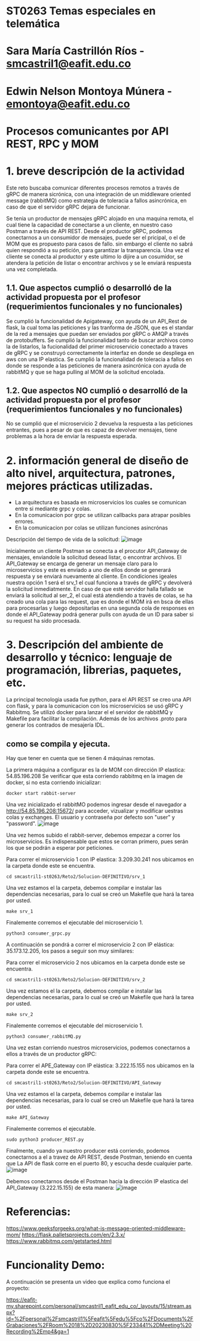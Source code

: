 # ST0263 Temas especiales en telemática
#
# Sara María Castrillón Ríos - smcastril1@eafit.edu.co
#
# Edwin Nelson Montoya Múnera - emontoya@eafit.edu.co
#

# Procesos comunicantes por API REST, RPC y MOM
#
# 1. breve descripción de la actividad
Este reto buscaba comunicar diferentes procesos remotos a través de gRPC de manera sicrónica, con una integración de un middleware oriented message (rabbitMQ) como estrategia de toleracia a fallos asincrónica, en caso de que el servidor gRPC dejara de funcionar.

Se tenia un productor de mensajes gRPC alojado en una maquina remota, el cual tiene la capacidad de conectarse a un cliente, en nuestro caso Postman a través de API REST. Desde el productor gRPC, podemos conectarnos a un consumidor de mensajes, puede ser el pricipal, o el de MOM que es propuesto para casos de fallo. sin embargo el cliente no sabrá quien respondió a su petición, para garantizar la transparencia.
Una vez el cliente se conecta al productor y este ultimo lo dijire a un cosumidor, se atendera la petición de listar o encontrar archivos y se le enviará respuesta una vez completada.


## 1.1. Que aspectos cumplió o desarrolló de la actividad propuesta por el profesor (requerimientos funcionales y no funcionales)
Se cumplió la funcionalidad de Apigateway, con ayuda de un API_Rest de flask, la cual toma las peticiones y las tranforma de JSON, que es el standar de la red a mensajes que puedan ser enviados por gRPC o AMQP a través de protobuffers. 
Se cumplió la funcionalidad tanto de buscar archivos como la de listarlos, la fucionalidad del primer microservicio conectado a traves de gRPC y se construyó correctamente la interfaz en donde se despliega en aws con una IP elastica.
Se cumplió la funcionalidad de toleracia a fallos en donde se responde a las peticiones de manera asincrónica con ayuda de rabbitMQ y que se haga pulling al MOM de la solicitud encolada.

## 1.2. Que aspectos NO cumplió o desarrolló de la actividad propuesta por el profesor (requerimientos funcionales y no funcionales)
No se cumplió que el microservicio 2 devuelva la respuesta a las peticiones entrantes, pues a pesar de que es capaz de devolver mensajes, tiene problemas a la hora de enviar la respuesta esperada.

# 2. información general de diseño de alto nivel, arquitectura, patrones, mejores prácticas utilizadas.
- La arquitectura es basada en microservicios los cuales se comunican entre si mediante grpc y colas.
- En la comunicacion por grpc se utilizan callbacks para atrapar posibles errores.
- En la comunicacion por colas se utilizan funciones asincrónas

Descripción del tiempo de vida de la solicitud:
![image](https://github.com/SaraCastril1/smcastril1-st0263/assets/84990901/760a8676-86c6-485f-ba21-d93eaa53cba4)

Inicialmente un cliente Postman se conecta a el procutor API_Gateway de mensajes, enviandole la solicitud desead listar, o encontrar archivos.  El API_Gateway se encarga de generar un mensaje claro para lo microservicios y este es enviado a uno de ellos
donde se generará respuesta y se enviará nuevamente al cliente. En condiciones igeales nuestra opción 1 será el srv_1 el cual funciona a través de gRPC y devolverá la solicitud inmediatmente. En caso de que esté servidor halla fallado se enviará la solicitud al ser_2, el cual está atendiendo a través de colas, se ha creado una cola para las request, que es donde el MOM irá en bsca de ellas para procesarlas y luego depositarlas en una segunda cola de responses en donde el API_Gateway podrá generar pulls con ayuda de un ID para saber si su request ha sido procesada.

# 3. Descripción del ambiente de desarrollo y técnico: lenguaje de programación, librerias, paquetes, etc.
La principal tecnologia usada fue python, para el API REST se creo una API con flask, y para la comunicacion con los microservicios se usó gRPC y Rabbitmq. 
Se utilizó docker para lanzar el el servidor de rabbitMQ y Makefile para facilitar la compilación.
Además de los archivos .proto para generar los contrados de mesajería IDL.

## como se compila y ejecuta.
Hay que tener en cuenta que se tienen 4 máquinas remotas.

La primera máquina a configurar es la de MOM con dirección IP elastica: 54.85.196.208
Se verificar que esta corriendo rabbitmq en la imagen de docker, si no esta corriendo inicializar:
```
docker start rabbit-server
```
Una vez inicializado el rabbitMO podemos ingresar desde el navegador a http://54.85.196.208:15672/ para acceder, vizualizar y modificar uestras colas y exchanges. El usuario y contraseña por defecto son "user" y "password".
![image](https://github.com/SaraCastril1/smcastril1-st0263/assets/84990901/13ee6c20-7f1e-4486-89e3-c8074bb5bf13)


Una vez hemos subido el rabbit-server, debemos empezar a correr los microservicios. Es indispensable que estos se corran primero, pues serán los que se podrán a esperar por peticiones.

Para correr el microservicio 1  con IP elastica: 3.209.30.241 nos ubicamos en la carpeta donde este se encuentra.
```
cd smcastril1-st0263/Reto2/Solucion-DEFINITIVO/srv_1
```
Una vez estamos el la carpeta, debemos compilar e instalar las dependencias necesarias, para lo cual se creó un Makefile que hará la tarea por usted.
```
make srv_1
```

Finalemente corremos el ejecutable del microservicio 1.
```
python3 consumer_grpc.py
```
A continuación se pondrá a correr el microservicio 2 con IP elástica: 35.173.12.205, los pasos a seguir son muy similares:

Para correr el microservicio 2 nos ubicamos en la carpeta donde este se encuentra.
```
cd smcastril1-st0263/Reto2/Solucion-DEFINITIVO/srv_2
```
Una vez estamos el la carpeta, debemos compilar e instalar las dependencias necesarias, para lo cual se creó un Makefile que hará la tarea por usted.
```
make srv_2
```
Finalemente corremos el ejecutable del microservicio 1.
```
python3 consumer_rabbitMQ.py
```
Una vez estan corriendo nuestros microservicios, podemos conectarnos a ellos a través de un productor gRPC:

Para correr el APE_Gateway con IP elástica: 3.222.15.155 nos ubicamos en la carpeta donde este se encuentra.
```
cd smcastril1-st0263/Reto2/Solucion-DEFINITIVO/API_Gateway
```
Una vez estamos el la carpeta, debemos compilar e instalar las dependencias necesarias, para lo cual se creó un Makefile que hará la tarea por usted.
```
make API_Gateway
```
Finalemente corremos el ejecutable.
```
sudo python3 producer_REST.py
```
Finalmente, cuando ya nuestro producer está corriendo, podemos conectarnos a el a travez de API REST, desde Postman, teniendo en cuenta que  La API de flask corre en el puerto 80, y escucha desde cualquier parte. 
![image](https://github.com/SaraCastril1/smcastril1-st0263/assets/84990901/c2fee053-4c26-4957-8ec6-5f68d367a87d)

Debemos conectarnos desde el Postman hacia la dirección IP elastica del API_Gateway (3.222.15.155) de esta manera:
![image](https://github.com/SaraCastril1/smcastril1-st0263/assets/84990901/5e08ad8c-cb28-4786-a226-797068195a1c)

# Referencias:

https://www.geeksforgeeks.org/what-is-message-oriented-middleware-mom/
https://flask.palletsprojects.com/en/2.3.x/
https://www.rabbitmq.com/getstarted.html

# Funcionality Demo:

A continuación se presenta un video que explica como funciona el proyecto:

https://eafit-my.sharepoint.com/personal/smcastril1_eafit_edu_co/_layouts/15/stream.aspx?id=%2Fpersonal%2Fsmcastril1%5Feafit%5Fedu%5Fco%2FDocuments%2FGrabaciones%2FRoom%2018%2D20230830%5F233441%2DMeeting%20Recording%2Emp4&ga=1


